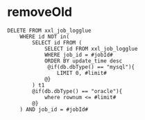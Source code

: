 removeOld
===
    DELETE FROM xxl_job_logglue
		WHERE id NOT in(
            SELECT id FROM (
                SELECT id FROM xxl_job_logglue
                WHERE job_id = #jobId#
                ORDER BY update_time desc
                 @if(db.dbType() == "mysql"){
                    LIMIT 0, #limit#
                @}
            ) t1
            @if(db.dbType() == "oracle"){
                where rownum <= #limit#
            @}
		) AND job_id = #jobId#
		